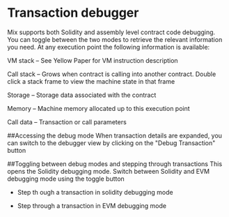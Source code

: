 # Transaction debugger

Mix supports both Solidity and assembly level contract code debugging. You can toggle between the two modes to retrieve the relevant information you need.
At any execution point the following information is available:

VM stack – See Yellow Paper for VM instruction description

Call stack – Grows when contract is calling into another contract. Double click a stack frame to view the machine state in that frame

Storage – Storage data associated with the contract

Memory – Machine memory allocated up to this execution point

Call data – Transaction or call parameters

##Accessing the debug mode
When transaction details are expanded, you can switch to the debugger view by clicking on the "Debug Transaction" button

##Toggling between debug modes and stepping through transactions
This opens the Solidity debugging mode. Switch between Solidity and EVM debugging mode using the toggle button  

 - Step th ough a transaction in solidity debugging mode

 - Step through a transaction in EVM debugging mode



